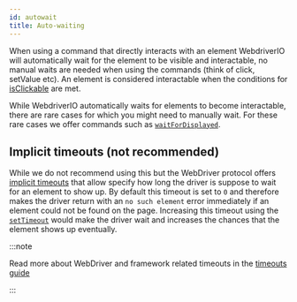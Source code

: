 ```yaml
---
id: autowait
title: Auto-waiting
---
```


When using a command that directly interacts with an element WebdriverIO will automatically wait for the element to be visible and interactable, no manual waits are needed when using the commands (think of click, setValue etc).
An element is considered interactable when the conditions for [isClickable](https://webdriver.io/docs/api/element/isClickable) are met.

While WebdriverIO automatically waits for elements to become interactable, there are rare cases for which you might need to manually wait. For these rare cases we offer commands such as [`waitForDisplayed`](/docs/api/element/waitForDisplayed).


## Implicit timeouts (not recommended)

While we do not recommend using this but the WebDriver protocol offers [implicit timeouts](https://w3c.github.io/webdriver/#timeouts) that allow specify how long the driver is suppose to wait for an element to show up. By default this timeout is set to `0` and therefore makes the driver return with an `no such element` error immediately if an element could not be found on the page. Increasing this timeout using the [`setTimeout`](/docs/api/browser/setTimeout) would make the driver wait and increases the chances that the element shows up eventually.

:::note

Read more about WebDriver and framework related timeouts in the [timeouts guide](/docs/timeouts)

:::
